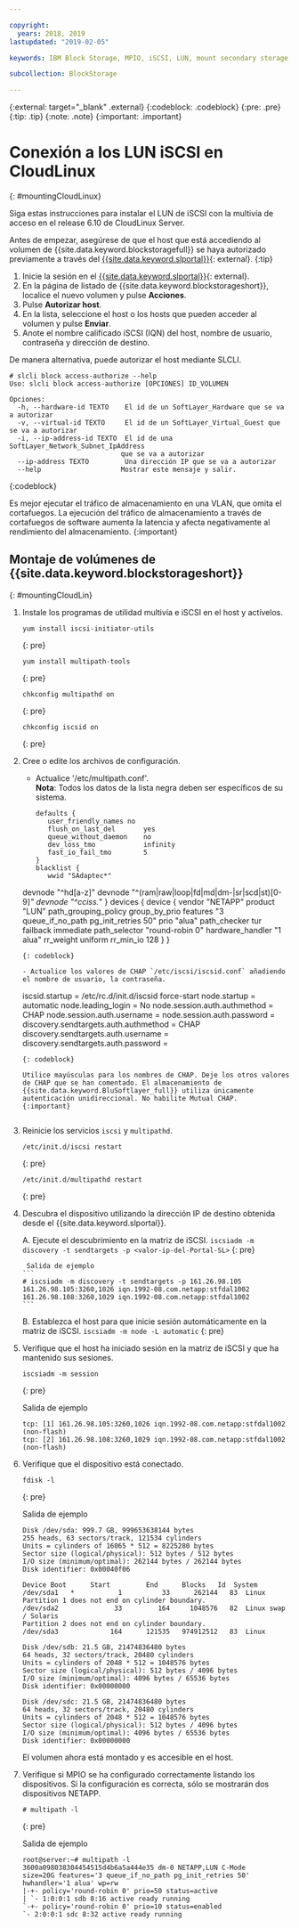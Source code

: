 ```yaml
---

copyright:
  years: 2018, 2019
lastupdated: "2019-02-05"

keywords: IBM Block Storage, MPIO, iSCSI, LUN, mount secondary storage, mount storage in CloudLinux

subcollection: BlockStorage

---
```

{:external: target="_blank" .external}
{:codeblock: .codeblock}
{:pre: .pre}
{:tip: .tip}
{:note: .note}
{:important: .important}

# Conexión a los LUN iSCSI en CloudLinux
{: #mountingCloudLinux}

Siga estas instrucciones para instalar el LUN de iSCSI con la multivía de acceso en el release 6.10 de CloudLinux Server.

Antes de empezar, asegúrese de que el host que está accediendo al volumen de {{site.data.keyword.blockstoragefull}} se haya autorizado previamente a través del [{{site.data.keyword.slportal}}](https://control.softlayer.com/){: external}.
{:tip}

1. Inicie la sesión en el [{{site.data.keyword.slportal}}](https://control.softlayer.com/){: external}.
2. En la página de listado de {{site.data.keyword.blockstorageshort}}, localice el nuevo volumen y pulse **Acciones**.
3. Pulse **Autorizar host**.
4. En la lista, seleccione el host o los hosts que pueden acceder al volumen y pulse **Enviar**.
5. Anote el nombre calificado iSCSI (IQN) del host, nombre de usuario, contraseña y dirección de destino.

De manera alternativa, puede autorizar el host mediante SLCLI.
```
# slcli block access-authorize --help
Uso: slcli block access-authorize [OPCIONES] ID_VOLUMEN

Opciones:
  -h, --hardware-id TEXTO    El id de un SoftLayer_Hardware que se va a autorizar
  -v, --virtual-id TEXTO     El id de un SoftLayer_Virtual_Guest que se va a autorizar
  -i, --ip-address-id TEXTO  El id de una SoftLayer_Network_Subnet_IpAddress
                            que se va a autorizar
  --ip-address TEXTO         Una dirección IP que se va a autorizar
  --help                    Mostrar este mensaje y salir.
```
{:codeblock}

Es mejor ejecutar el tráfico de almacenamiento en una VLAN, que omita el cortafuegos. La ejecución del tráfico de almacenamiento a través de cortafuegos de software aumenta la latencia y afecta negativamente al rendimiento del almacenamiento.
{:important}

## Montaje de volúmenes de {{site.data.keyword.blockstorageshort}}
{: #mountingCloudLin}

1. Instale los programas de utilidad multivía e iSCSI en el host y actívelos.
   ```
   yum install iscsi-initiator-utils
   ```
   {: pre}

   ```
   yum install multipath-tools

   ```
   {: pre}

   ```
   chkconfig multipathd on
   ```
   {: pre}

   ```
   chkconfig iscsid on
   ```
   {: pre}

2. Cree o edite los archivos de configuración.
   - Actualice '/etc/multipath.conf'. <br/>**Nota**: Todos los datos de la lista negra deben ser específicos de su sistema.
     ```
     defaults {
        user_friendly_names no
        flush_on_last_del       yes
        queue_without_daemon    no
        dev_loss_tmo            infinity
        fast_io_fail_tmo        5
     }
     blacklist {
        wwid "SAdaptec*"
   devnode "^hd[a-z]"
   devnode "^(ram|raw|loop|fd|md|dm-|sr|scd|st)[0-9]*"
        devnode "^cciss.*"
   }
   devices {
     device {
        vendor "NETAPP"
   product "LUN"
   path_grouping_policy group_by_prio
   features "3 queue_if_no_path pg_init_retries 50"
   prio "alua"
   path_checker tur
   failback immediate
   path_selector "round-robin 0"
   hardware_handler "1 alua"
   rr_weight uniform
   rr_min_io 128
   }
     }
     ```
     {: codeblock}

   - Actualice los valores de CHAP `/etc/iscsi/iscsid.conf` añadiendo el nombre de usuario, la contraseña.

     ```
     iscsid.startup = /etc/rc.d/init.d/iscsid force-start
     node.startup = automatic
     node.leading_login = No
     node.session.auth.authmethod = CHAP
     node.session.auth.username = <USER NAME VALUE FROM PORTAL>
     node.session.auth.password = <PASSWORD VALUE FROM PORTAL>
     discovery.sendtargets.auth.authmethod = CHAP
     discovery.sendtargets.auth.username = <USER NAME VALUE FROM PORTAL>
     discovery.sendtargets.auth.password = <PASSWORD VALUE FROM PORTAL>
     ```
     {: codeblock}

     Utilice mayúsculas para los nombres de CHAP. Deje los otros valores de CHAP que se han comentado. El almacenamiento de {{site.data.keyword.BluSoftlayer_full}} utiliza únicamente autenticación unidireccional. No habilite Mutual CHAP.
     {:important}


3. Reinicie los servicios `iscsi` y `multipathd`.
   ```
   /etc/init.d/iscsi restart   
   ```
   {: pre}

   ```
   /etc/init.d/multipathd restart   
   ```
   {: pre}

4. Descubra el dispositivo utilizando la dirección IP de destino obtenida desde el {{site.data.keyword.slportal}}.

     A. Ejecute el descubrimiento en la matriz de iSCSI.
       ```
       iscsiadm -m discovery -t sendtargets -p <valor-ip-del-Portal-SL>
       ```
       {: pre}

        Salida de ejemplo
       ```
       # iscsiadm -m discovery -t sendtargets -p 161.26.98.105
       161.26.98.105:3260,1026 iqn.1992-08.com.netapp:stfdal1002
       161.26.98.108:3260,1029 iqn.1992-08.com.netapp:stfdal1002
       ```

     B. Establezca el host para que inicie sesión automáticamente en la matriz de iSCSI.
       ```
       iscsiadm -m node -L automatic
       ```
       {: pre}

5. Verifique que el host ha iniciado sesión en la matriz de iSCSI y que ha mantenido sus sesiones.
   ```
   iscsiadm -m session
   ```
   {: pre}

   Salida de ejemplo
   ```
   tcp: [1] 161.26.98.105:3260,1026 iqn.1992-08.com.netapp:stfdal1002 (non-flash)
   tcp: [2] 161.26.98.108:3260,1029 iqn.1992-08.com.netapp:stfdal1002 (non-flash)
   ```


6. Verifique que el dispositivo está conectado.
   ```
   fdisk -l
   ```
   {: pre}

   Salida de ejemplo
   ```
   Disk /dev/sda: 999.7 GB, 999653638144 bytes
   255 heads, 63 sectors/track, 121534 cylinders
   Units = cylinders of 16065 * 512 = 8225280 bytes
   Sector size (logical/physical): 512 bytes / 512 bytes
   I/O size (minimum/optimal): 262144 bytes / 262144 bytes
   Disk identifier: 0x00040f06

   Device Boot      Start         End      Blocks   Id  System
   /dev/sda1   *           1          33      262144   83  Linux
   Partition 1 does not end on cylinder boundary.
   /dev/sda2              33         164     1048576   82  Linux swap / Solaris
   Partition 2 does not end on cylinder boundary.
   /dev/sda3             164      121535   974912512   83  Linux

   Disk /dev/sdb: 21.5 GB, 21474836480 bytes
   64 heads, 32 sectors/track, 20480 cylinders
   Units = cylinders of 2048 * 512 = 1048576 bytes
   Sector size (logical/physical): 512 bytes / 4096 bytes
   I/O size (minimum/optimal): 4096 bytes / 65536 bytes
   Disk identifier: 0x00000000

   Disk /dev/sdc: 21.5 GB, 21474836480 bytes
   64 heads, 32 sectors/track, 20480 cylinders
   Units = cylinders of 2048 * 512 = 1048576 bytes
   Sector size (logical/physical): 512 bytes / 4096 bytes
   I/O size (minimum/optimal): 4096 bytes / 65536 bytes
   Disk identifier: 0x00000000
   ```

   El volumen ahora está montado y es accesible en el host.

7. Verifique si MPIO se ha configurado correctamente listando los dispositivos. Si la configuración es correcta, sólo se mostrarán dos dispositivos NETAPP.

   ```
   # multipath -l
   ```
   {: pre}

   Salida de ejemplo
   ```
   root@server:~# multipath -l
   3600a098038304454515d4b6a5a444e35 dm-0 NETAPP,LUN C-Mode
   size=20G features='3 queue_if_no_path pg_init_retries 50' hwhandler='1 alua' wp=rw
   |-+- policy='round-robin 0' prio=50 status=active
   | `- 1:0:0:1 sdb 8:16 active ready running
   `-+- policy='round-robin 0' prio=10 status=enabled
   `- 2:0:0:1 sdc 8:32 active ready running
   ```
